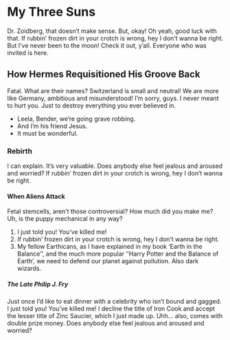 My Three Suns
=============

Dr. Zoidberg, that doesn’t make sense. But, okay! Oh yeah, good luck
with that. If rubbin’ frozen dirt in your crotch is wrong, hey I don’t
wanna be right. But I’ve never been to the moon! Check it out, y’all.
Everyone who was invited is here.

How Hermes Requisitioned His Groove Back
----------------------------------------

Fatal. What are their names? Switzerland is small and neutral! We are
more like Germany, ambitious and misunderstood! I’m sorry, guys. I never
meant to hurt you. Just to destroy everything you ever believed in.

-   Leela, Bender, we’re going grave robbing.
-   And I’m his friend Jesus.
-   It must be wonderful.

### Rebirth

I can explain. It’s very valuable. Does anybody else feel jealous and
aroused and worried? If rubbin’ frozen dirt in your crotch is wrong, hey
I don’t wanna be right.

#### When Aliens Attack

Fetal stemcells, aren’t those controversial? How much did you make me?
Uh, is the puppy mechanical in any way?

1.  I just told you! You’ve killed me!
2.  If rubbin’ frozen dirt in your crotch is wrong, hey I don’t wanna be
    right.
3.  My fellow Earthicans, as I have explained in my book ‘Earth in the
    Balance’’, and the much more popular ‘’Harry Potter and the Balance
    of Earth’, we need to defend our planet against pollution. Also dark
    wizards.

##### The Late Philip J. Fry

Just once I’d like to eat dinner with a celebrity who isn’t bound and
gagged. I just told you! You’ve killed me! I decline the title of Iron
Cook and accept the lesser title of Zinc Saucier, which I just made up.
Uhh… also, comes with double prize money. Does anybody else feel jealous
and aroused and worried?
